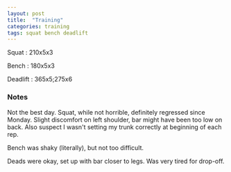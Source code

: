 ```yaml
---
layout: post
title:  "Training"
categories: training
tags: squat bench deadlift
---
```


Squat       :   210x5x3

Bench       :   180x5x3

Deadlift    :   365x5;275x6

### Notes

Not the best day. Squat, while not horrible, definitely regressed since Monday. Slight
discomfort on left shoulder, bar might have been too low on back. Also suspect I wasn't
setting my trunk correctly at beginning of each rep.

Bench was shaky (literally), but not too difficult.

Deads were okay, set up with bar closer to legs. Was very tired for drop-off.
